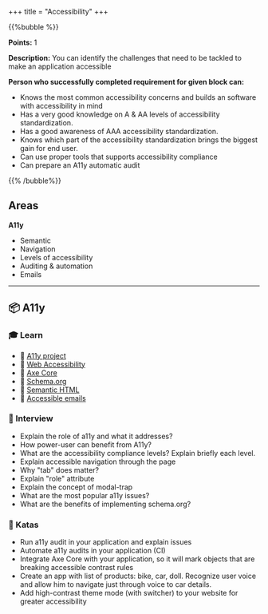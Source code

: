 +++
title = "Accessibility"
+++

{{%bubble %}}

**Points:** 1

**Description:** You can identify the challenges that need to be tackled to make an application accessible

**Person who successfully completed requirement for given block can:** 

- Knows the most common accessibility concerns and builds an software with accessibility in mind
- Has a very good knowledge on A & AA levels of accessibility standardization.
- Has a good awareness of AAA accessibility standardization.
- Knows which part of the accessibility standardization brings the biggest gain for end user.
- Can use proper tools that supports accessibility compliance
- Can prepare an A11y automatic audit

{{% /bubble%}}

## Areas

**A11y**
- Semantic
- Navigation
- Levels of accessibility
- Auditing & automation
- Emails

---

## 📦 A11y

### 🎓 Learn

- 📗 [A11y project](https://a11yproject.com/)
- 📗 [Web Accessibility](https://developer.mozilla.org/en-US/docs/Web/Accessibility)
- 📗 [Axe Core](https://github.com/dequelabs/axe-core)
- 📗 [Schema.org](https://schema.org/)
- 📗 [Semantic HTML](https://www.w3schools.com/html/html5_semantic_elements.asp)
- 📗 [Accessible emails](https://www.campaignmonitor.com/resources/guides/accessibility/)

### 🎤 Interview

- Explain the role of a11y and what it addresses?
- How power-user can benefit from A11y?
- What are the accessibility compliance levels? Explain briefly each level.
- Explain accessible navigation through the page
- Why "tab" does matter?
- Explain "role" attribute
- Explain the concept of modal-trap
- What are the most popular a11y issues?
- What are the benefits of implementing schema.org?

### 📝 Katas

- Run a11y audit in your application and explain issues
- Automate a11y audits in your application (CI)
- Integrate Axe Core with your application, so it will mark objects that are breaking accessible contrast rules
- Create an app with list of products: bike, car, doll. Recognize user voice and allow him to navigate just through voice to car details.
- Add high-contrast theme mode (with switcher) to your website for greater accessibility
